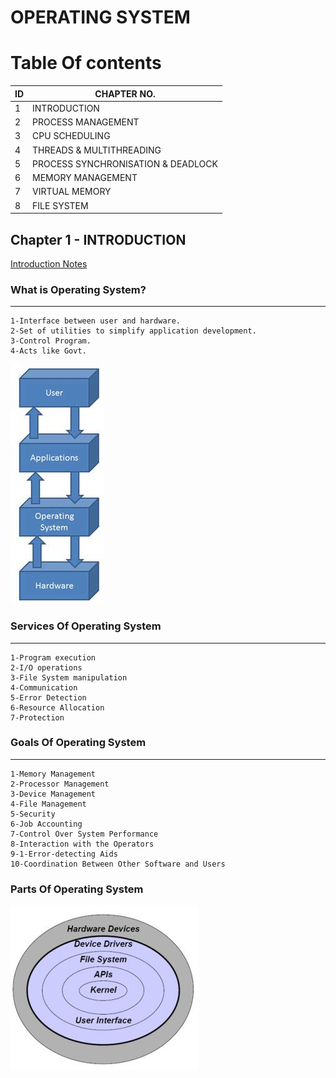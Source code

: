 
# OPERATING SYSTEM

# Table Of contents
| ID  | CHAPTER NO.                        |
| --- | ---------------------------------- |
| 1   | INTRODUCTION                       |
| 2   | PROCESS MANAGEMENT                 |
| 3   | CPU SCHEDULING                     |
| 4   | THREADS & MULTITHREADING           |
| 5   | PROCESS SYNCHRONISATION & DEADLOCK |
| 6   | MEMORY MANAGEMENT                  |
| 7   | VIRTUAL MEMORY                     |
| 8   | FILE SYSTEM                        |

## Chapter 1 - INTRODUCTION
[Introduction Notes](https://github.com/hacker-404-error/Operating_System/blob/main/Notes/1-INTRODUCTION.pdf)

### What is Operating System?
-----------------------------
```
1-Interface between user and hardware.
2-Set of utilities to simplify application development.
3-Control Program.
4-Acts like Govt.
```
![os layout](https://github.com/hacker-404-error/Operating_System/blob/main/images/os%20layout.jpg)

### Services Of Operating System
--------------------------------
```
1-Program execution
2-I/O operations
3-File System manipulation
4-Communication
5-Error Detection
6-Resource Allocation
7-Protection
```
### Goals Of Operating System
------------------
```
1-Memory Management
2-Processor Management 
3-Device Management 
4-File Management 
5-Security 
6-Job Accounting 
7-Control Over System Performance 
8-Interaction with the Operators 
9-1-Error-detecting Aids 
10-Coordination Between Other Software and Users 
```
### Parts Of Operating System
![Parts of os](https://github.com/hacker-404-error/Operating_System/blob/main/images/parts%20of%20os.jpg)

